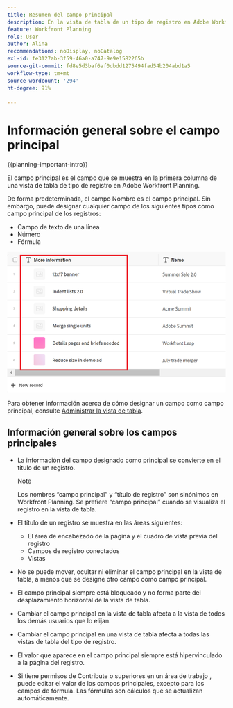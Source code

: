 ```yaml
---
title: Resumen del campo principal
description: En la vista de tabla de un tipo de registro en Adobe Workfront Planning, puede designar un campo de texto, número o fórmula de una sola línea como campo principal. El campo principal se convierte en el título de los registros de ese tipo.
feature: Workfront Planning
role: User
author: Alina
recommendations: noDisplay, noCatalog
exl-id: fe3127ab-3f59-46a0-a747-9e9e1582265b
source-git-commit: fd8e5d3baf6af0dbdd1275494fad54b204abd1a5
workflow-type: tm+mt
source-wordcount: '294'
ht-degree: 91%

---
```



# Información general sobre el campo principal

<!--<span class="preview">The highlighted information on this page refers to functionality not yet generally available. It is available only in the Preview environment for all customers. After the monthly releases to Production, the same features are also available in the Production environment for customers who enabled fast releases. </span>   

<span class="preview">For information about fast releases, see [Enable or disable fast releases for your organization](/help/quicksilver/administration-and-setup/set-up-workfront/configure-system-defaults/enable-fast-release-process.md). </span>-->

{{planning-important-intro}}

El campo principal es el campo que se muestra en la primera columna de una vista de tabla de tipo de registro en Adobe Workfront Planning.

De forma predeterminada, el campo Nombre es el campo principal. Sin embargo, puede designar cualquier campo de los siguientes tipos como campo principal de los registros:

* Campo de texto de una línea
* Número
* Fórmula

![](assets/another-text-field-as-a-primary-field-highlighted.png)

Para obtener información acerca de cómo designar un campo como campo principal, consulte [Administrar la vista de tabla](/help/quicksilver/planning/views/manage-the-table-view.md).

## Información general sobre los campos principales

* La información del campo designado como principal se convierte en el título de un registro.

  >[!NOTE]
  >
  >    Los nombres “campo principal” y “título de registro” son sinónimos en Workfront Planning. Se prefiere “campo principal” cuando se visualiza el registro en la vista de tabla.


* El título de un registro se muestra en las áreas siguientes:

   * El área de encabezado de la página y el cuadro de vista previa del registro
   * Campos de registro conectados
   * Vistas
* No se puede mover, ocultar ni eliminar el campo principal en la vista de tabla, a menos que se designe otro campo como campo principal.
* El campo principal siempre está bloqueado y no forma parte del desplazamiento horizontal de la vista de tabla.
* Cambiar el campo principal en la vista de tabla afecta a la vista de todos los demás usuarios que lo elijan.
* Cambiar el campo principal en una vista de tabla afecta a todas las vistas de tabla del tipo de registro.
* El valor que aparece en el campo principal siempre está hipervinculado a la página del registro.
* Si tiene permisos de Contribute o superiores en un área de trabajo <!--<span class="preview">and record type</span>-->, puede editar el valor de los campos principales, excepto para los campos de fórmula. Las fórmulas son cálculos que se actualizan automáticamente.
